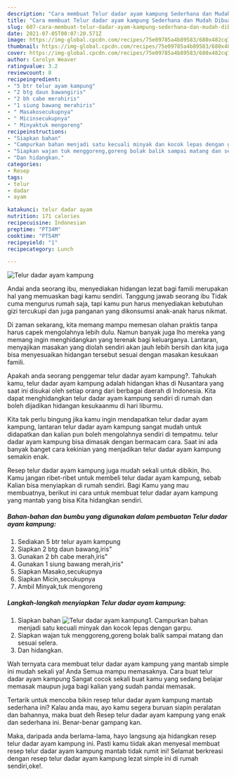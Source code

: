 ```yaml
---
description: "Cara membuat Telur dadar ayam kampung Sederhana dan Mudah Dibuat"
title: "Cara membuat Telur dadar ayam kampung Sederhana dan Mudah Dibuat"
slug: 607-cara-membuat-telur-dadar-ayam-kampung-sederhana-dan-mudah-dibuat
date: 2021-07-05T00:07:20.571Z
image: https://img-global.cpcdn.com/recipes/75e09785a4b89583/680x482cq70/telur-dadar-ayam-kampung-foto-resep-utama.jpg
thumbnail: https://img-global.cpcdn.com/recipes/75e09785a4b89583/680x482cq70/telur-dadar-ayam-kampung-foto-resep-utama.jpg
cover: https://img-global.cpcdn.com/recipes/75e09785a4b89583/680x482cq70/telur-dadar-ayam-kampung-foto-resep-utama.jpg
author: Carolyn Weaver
ratingvalue: 3.2
reviewcount: 8
recipeingredient:
- "5 btr telur ayam kampung"
- "2 btg daun bawangiris"
- "2 bh cabe merahiris"
- "1 siung bawang merahiris"
- " Masakosecukupnya"
- " Micinsecukupnya"
- " Minyaktuk mengoreng"
recipeinstructions:
- "Siapkan bahan"
- "Campurkan bahan menjadi satu kecuali minyak dan kocok lepas dengan garpu."
- "Siapkan wajan tuk menggoreng,goreng bolak balik sampai matang dan sesuai selera."
- "Dan hidangkan."
categories:
- Resep
tags:
- telur
- dadar
- ayam

katakunci: telur dadar ayam 
nutrition: 171 calories
recipecuisine: Indonesian
preptime: "PT34M"
cooktime: "PT54M"
recipeyield: "1"
recipecategory: Lunch

---
```



![Telur dadar ayam kampung](https://img-global.cpcdn.com/recipes/75e09785a4b89583/680x482cq70/telur-dadar-ayam-kampung-foto-resep-utama.jpg)

Andai anda seorang ibu, menyediakan hidangan lezat bagi famili merupakan hal yang memuaskan bagi kamu sendiri. Tanggung jawab seorang ibu Tidak cuma mengurus rumah saja, tapi kamu pun harus menyediakan kebutuhan gizi tercukupi dan juga panganan yang dikonsumsi anak-anak harus nikmat.

Di zaman  sekarang, kita memang mampu memesan olahan praktis tanpa harus capek mengolahnya lebih dulu. Namun banyak juga lho mereka yang memang ingin menghidangkan yang terenak bagi keluarganya. Lantaran, menyajikan masakan yang diolah sendiri akan jauh lebih bersih dan kita juga bisa menyesuaikan hidangan tersebut sesuai dengan masakan kesukaan famili. 



Apakah anda seorang penggemar telur dadar ayam kampung?. Tahukah kamu, telur dadar ayam kampung adalah hidangan khas di Nusantara yang saat ini disukai oleh setiap orang dari berbagai daerah di Indonesia. Kita dapat menghidangkan telur dadar ayam kampung sendiri di rumah dan boleh dijadikan hidangan kesukaanmu di hari liburmu.

Kita tak perlu bingung jika kamu ingin mendapatkan telur dadar ayam kampung, lantaran telur dadar ayam kampung sangat mudah untuk didapatkan dan kalian pun boleh mengolahnya sendiri di tempatmu. telur dadar ayam kampung bisa dimasak dengan bermacam cara. Saat ini ada banyak banget cara kekinian yang menjadikan telur dadar ayam kampung semakin enak.

Resep telur dadar ayam kampung juga mudah sekali untuk dibikin, lho. Kamu jangan ribet-ribet untuk membeli telur dadar ayam kampung, sebab Kalian bisa menyiapkan di rumah sendiri. Bagi Kamu yang mau membuatnya, berikut ini cara untuk membuat telur dadar ayam kampung yang mantab yang bisa Kita hidangkan sendiri.

<!--inarticleads1-->

##### Bahan-bahan dan bumbu yang digunakan dalam pembuatan Telur dadar ayam kampung:

1. Sediakan 5 btr telur ayam kampung
1. Siapkan 2 btg daun bawang,iris&#34;
1. Gunakan 2 bh cabe merah,iris&#34;
1. Gunakan 1 siung bawang merah,iris&#34;
1. Siapkan  Masako,secukupnya
1. Siapkan  Micin,secukupnya
1. Ambil  Minyak,tuk mengoreng




<!--inarticleads2-->

##### Langkah-langkah menyiapkan Telur dadar ayam kampung:

1. Siapkan bahan
<img src="https://img-global.cpcdn.com/steps/1e790665134193d9/160x128cq70/telur-dadar-ayam-kampung-langkah-memasak-1-foto.jpg" alt="Telur dadar ayam kampung">1. Campurkan bahan menjadi satu kecuali minyak dan kocok lepas dengan garpu.
1. Siapkan wajan tuk menggoreng,goreng bolak balik sampai matang dan sesuai selera.
1. Dan hidangkan.




Wah ternyata cara membuat telur dadar ayam kampung yang mantab simple ini mudah sekali ya! Anda Semua mampu memasaknya. Cara buat telur dadar ayam kampung Sangat cocok sekali buat kamu yang sedang belajar memasak maupun juga bagi kalian yang sudah pandai memasak.

Tertarik untuk mencoba bikin resep telur dadar ayam kampung mantab sederhana ini? Kalau anda mau, ayo kamu segera buruan siapin peralatan dan bahannya, maka buat deh Resep telur dadar ayam kampung yang enak dan sederhana ini. Benar-benar gampang kan. 

Maka, daripada anda berlama-lama, hayo langsung aja hidangkan resep telur dadar ayam kampung ini. Pasti kamu tiidak akan menyesal membuat resep telur dadar ayam kampung mantab tidak rumit ini! Selamat berkreasi dengan resep telur dadar ayam kampung lezat simple ini di rumah sendiri,oke!.

